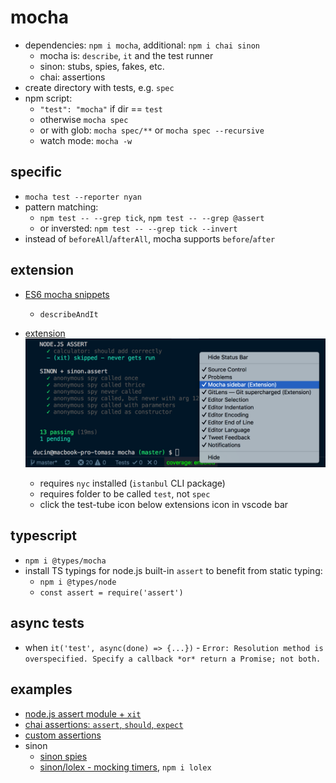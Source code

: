 # mocha

- dependencies: `npm i mocha`, additional: `npm i chai sinon`
  - mocha is: `describe`, `it` and the test runner
  - sinon: stubs, spies, fakes, etc.
  - chai: assertions
- create directory with tests, e.g. `spec`
- npm script:
  - `"test": "mocha"` if dir == `test`
  - otherwise `mocha spec`
  - or with glob: `mocha spec/**` or `mocha spec --recursive`
  - watch mode: `mocha -w`

## specific

- `mocha test --reporter nyan`
- pattern matching:
  - `npm test -- --grep tick`, `npm test -- --grep @assert`
  - or inversted: `npm test -- --grep tick --invert`
- instead of `beforeAll`/`afterAll`, mocha supports `before`/`after`

## extension

- [ES6 mocha snippets](https://marketplace.visualstudio.com/items?itemName=spoonscen.es6-mocha-snippets)
  - `describeAndIt`

- [extension](https://marketplace.visualstudio.com/items?itemName=maty.vscode-mocha-sidebar)
![vscode-mocha-sidebar extension screenshot](mocha-extension-sidebar.png "vscode-mocha-sidebar extension screenshot")
  - requires `nyc` installed (`istanbul` CLI package)
  - requires folder to be called `test`, not `spec`
  - click the test-tube icon below extensions icon in vscode bar

## typescript

- `npm i @types/mocha`
- install TS typings for node.js built-in `assert` to benefit from static typing:
  - `npm i @types/node`
  - `const assert = require('assert')`

## async tests

- when `it('test', async(done) => {...})` - `Error: Resolution method is overspecified. Specify a callback *or* return a Promise; not both.`

## examples

- [node.js assert module + `xit`](spec/node-assert.spec.js)
- [chai assertions: `assert`, `should`, `expect`](spec/chai.spec.js)
- [custom assertions](spec/custom-assertions.spec.js)
- sinon
  - [sinon spies](spec/sinon/spies.spec.js)
  - [sinon/lolex - mocking timers](spec/timers/lolex.spec.js), `npm i lolex`
